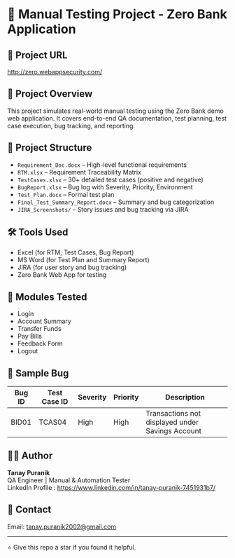 # 🧪 Manual Testing Project - Zero Bank Application

## 🔗 Project URL
http://zero.webappsecurity.com/

## 📝 Project Overview
This project simulates real-world manual testing using the Zero Bank demo web application. It covers end-to-end QA documentation, test planning, test case execution, bug tracking, and reporting.

## 📂 Project Structure

- `Requirement_Doc.docx` – High-level functional requirements
- `RTM.xlsx` – Requirement Traceability Matrix
- `TestCases.xlsx` – 30+ detailed test cases (positive and negative)
- `BugReport.xlsx` – Bug log with Severity, Priority, Environment
- `Test_Plan.docx` – Formal test plan
- `Final_Test_Summary_Report.docx` – Summary and bug categorization
- `JIRA_Screenshots/` – Story issues and bug tracking via JIRA

## 🛠 Tools Used
- Excel (for RTM, Test Cases, Bug Report)
- MS Word (for Test Plan and Summary Report)
- JIRA (for user story and bug tracking)
- Zero Bank Web App for testing

## 📌 Modules Tested
- Login
- Account Summary
- Transfer Funds
- Pay Bills
- Feedback Form
- Logout

## 🚩 Sample Bug
| Bug ID | Test Case ID | Severity | Priority | Description |
|--------|--------------|----------|----------|-------------|
| BID01  | TCAS04       | High     | High     | Transactions not displayed under Savings Account |

## 👨‍💻 Author
**Tanay Puranik**  
QA Engineer | Manual & Automation Tester  
LinkedIn Profile : https://www.linkedin.com/in/tanay-puranik-7451931b7/

## 📧 Contact
Email: tanay.puranik2002@gmail.com 

---
⭐ Give this repo a star if you found it helpful.
